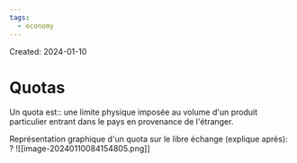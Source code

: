 ```yaml
---
tags:
  - economy
---
```

Created: 2024-01-10

# Quotas

Un quota est:: une limite physique imposée au volume d'un produit particulier entrant dans le pays en provenance de l'étranger.
<!--SR:!2024-01-25,5,230-->

Représentation  graphique d'un quota sur le libre échange (explique après):
?
![[image-20240110084154805.png]]
<!--SR:!2024-01-21,1,170-->